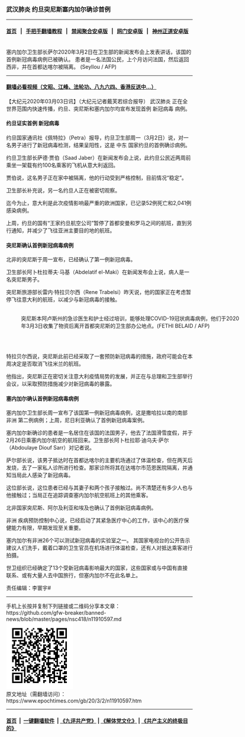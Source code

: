 ### 武汉肺炎 约旦突尼斯塞内加尔确诊首例
------------------------

#### [首页](https://github.com/gfw-breaker/banned-news/blob/master/README.md) &nbsp;&nbsp;|&nbsp;&nbsp; [手把手翻墙教程](https://github.com/gfw-breaker/guides/wiki) &nbsp;&nbsp;|&nbsp;&nbsp; [禁闻聚合安卓版](https://github.com/gfw-breaker/bn-android) &nbsp;&nbsp;|&nbsp;&nbsp; [网门安卓版](https://github.com/oGate2/oGate) &nbsp;&nbsp;|&nbsp;&nbsp; [神州正道安卓版](https://github.com/SzzdOgate/update) 



<div><img alt="" class="aligncenter wp-post-image" src="https://i.epochtimes.com/assets/uploads/2020/03/000_1PJ376-600x400.jpg"/>
<div class="red16 caption">
 塞内加尔卫生部长萨尔2020年3月2日在卫生部的新闻发布会上发表讲话，该国的首例新冠病毒病例已被确认。 患者是一名法国公民，上个月访问法国，然后返回西非，并在首都达喀尔被隔离。 (Seyllou / AFP)
</div>
</div><hr/>

#### [翻墙必看视频（文昭、江峰、法轮功、八九六四、香港反送中...）](https://github.com/gfw-breaker/banned-news/blob/master/pages/link3.md)

<div><p>
 【大纪元2020年03月03日讯】（大纪元记者戴芙若综合报导）
 <ok href="https://www.epochtimes.com/gb/tag/%E6%AD%A6%E6%B1%89%E8%82%BA%E7%82%8E.html">
  武汉肺炎
 </ok>
 正在全世界范围内快速传播，约旦、突尼斯和塞内加尔均宣布发现首例
 <ok href="https://www.epochtimes.com/gb/tag/%E6%96%B0%E5%86%A0%E7%97%85%E6%AF%92.html">
  新冠病毒
 </ok>
 病例。
</p>
<h4>
 <strong>
  约旦证实首例
  <ok href="https://www.epochtimes.com/gb/tag/%E6%96%B0%E5%86%A0%E7%97%85%E6%AF%92.html">
   新冠病毒
  </ok>
 </strong>
</h4>
<p>
 约旦国家通讯社《佩特拉》（Petra）报导，约旦卫生部周一（3月2日）说，对一名男子进行了新冠病毒检测，结果呈阳性，这是
 <ok href="https://www.epochtimes.com/gb/tag/%E4%B8%AD%E4%B8%9C.html">
  中东
 </ok>
 国家约旦的首例确诊病例。
</p>
<p>
 约旦卫生部长萨德·贾伯（Saad Jaber）在新闻发布会上说，此约旦公民近两周前乘坐一架载有约100名乘客的飞机从意大利返回。
</p>
<p>
 贾伯说，这名男子正在家中被隔离，他的行动受到严格控制，目前情况“稳定”。
</p>
<p>
 卫生部长补充说，另一名约旦人正在被密切观察。
</p>
<p>
 迄今为止，意大利是此次疫情影响最严重的欧洲国家，已记录52例死亡和2,041例感染病例。
</p>
<p>
 上周，约旦的国有“王家约旦航空公司”暂停了首都安曼和罗马之间的航班，直到另行通知，并减少了飞往亚洲主要目的地的航班。
</p>
<h4>
 <strong>
  突尼斯确认首例新冠病毒病例
 </strong>
</h4>
<p>
 北非的突尼斯于周一宣布，已经确认了第一例新冠病毒。
</p>
<p>
 卫生部长阿卜杜拉蒂夫·马基（Abdelatif el-Maki）在新闻发布会上说，病人是一名突尼斯男子。
</p>
<p>
 突尼斯旅游部长雷内·特拉贝尔西（Rene Trabelsi）昨天说，他的国家正在考虑暂停飞往意大利的航班，以减少与新冠病毒的接触。
</p>
<figure class="wp-caption aligncenter" id="attachment_11912529" style="width: 600px">
 <ok href="http://i.epochtimes.com/assets/uploads/2020/03/000_1PK21Y.jpg">
  <img alt="" class="wp-image-11912529 size-large" src="http://i.epochtimes.com/assets/uploads/2020/03/000_1PK21Y-600x399.jpg"/>
 </ok>
 <br/><figcaption class="wp-caption-text">
  突尼斯本阿卢斯州的急诊医生和护士经过培训，能够处理COVID-19冠状病毒病例，他们于2020年3月3日收集了物资后离开首都突尼斯的卫生部办公地点。(FETHI BELAID / AFP)
 </figcaption><br/>
</figure><br/>
<p>
 特拉贝尔西说，突尼斯此前已经采取了一套预防新冠病毒的措施，政府可能会在本周决定是否取消飞往米兰的航班。
</p>
<p>
 他指出，突尼斯正在密切关注意大利疫情局势的发展，并正在与总理和卫生部举行会议，以采取预防措施减少对新冠病毒的暴露。
</p>
<h4>
 <strong>
  塞内加尔确认首例新冠病毒病例
 </strong>
</h4>
<p>
 塞内加尔卫生部长周一宣布了该国第一例新冠病毒病例，这是撒哈拉以南的南部
 <ok href="https://www.epochtimes.com/gb/tag/%E9%9D%9E%E6%B4%B2.html">
  非洲
 </ok>
 第二例病例；上周，尼日利亚确认了首例新冠病毒案例。
</p>
<p>
 塞内加尔新确诊的患者是一名居住在该国的法国男子，他去了法国滑雪度假，并于2月26日乘塞内加尔航空的航班回来。卫生部长阿卜杜拉耶·迪乌夫·萨尔（Abdoulaye Diouf Sarr）对记者说。
</p>
<p>
 萨尔部长说，该男子抵达时在首都达喀尔的主要机场通过了体温检查，但在两天后发烧，去了一家私人诊所进行检查。那家诊所将其在达喀尔市范恩医院隔离，并通知当局此人感染了新冠病毒。
</p>
<p>
 这位部长说，这位患者已经与其妻子和两个孩子接触过。尚不清楚还有多少人也与他接触过；当局正在追踪调查塞内加尔航空航班上的其他乘客。
</p>
<p>
 北非国家突尼斯、阿尔及利亚和埃及也确认了首例新冠病毒病例。
</p>
<p>
 <ok href="https://www.epochtimes.com/gb/tag/%E9%9D%9E%E6%B4%B2.html">
  非洲
 </ok>
 疾病预防控制中心说，已经启动了其紧急医疗中心的工作，该中心的医疗保健能力有限，早期发现至关重要。
</p>
<p>
 塞内加尔有非洲26个可以测试新冠病毒的实验室之一。 其国家电视台的公开告示建议人们洗手，戴着口罩的卫生官员在机场进行体温检查，还有人对抵达乘客进行拍摄。
</p>
<p>
 世卫组织已经确定了13个受新冠病毒影响最大的国家，这些国家或与中国有直接联系、或有大量人去中国旅行，但塞内加尔不在此名单上。
</p>
<p>
 责任编辑：李寰宇#
</p>
</div>
<hr/>
手机上长按并复制下列链接或二维码分享本文章：<br/>
https://github.com/gfw-breaker/banned-news/blob/master/pages/nsc418/n11910597.md <br/>
<a href='https://github.com/gfw-breaker/banned-news/blob/master/pages/nsc418/n11910597.md'><img src='https://github.com/gfw-breaker/banned-news/blob/master/pages/nsc418/n11910597.md.png'/></a> <br/>
原文地址（需翻墙访问）：https://www.epochtimes.com/gb/20/3/2/n11910597.htm


------------------------
#### [首页](https://github.com/gfw-breaker/banned-news/blob/master/README.md) &nbsp;|&nbsp; [一键翻墙软件](https://github.com/gfw-breaker/nogfw/blob/master/README.md) &nbsp;| [《九评共产党》](https://github.com/gfw-breaker/9ping.md/blob/master/README.md#九评之一评共产党是什么) | [《解体党文化》](https://github.com/gfw-breaker/jtdwh.md/blob/master/README.md) | [《共产主义的终极目的》](https://github.com/gfw-breaker/gczydzjmd.md/blob/master/README.md)


<img src='http://gfw-breaker.win/banned-news/pages/nsc418/n11910597.md' width='0px' height='0px'/>